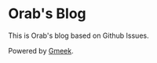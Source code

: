 # Orab's Blog

This is Orab's blog based on Github Issues.

Powered by [Gmeek](https://github.com/Meekdai/Gmeek).
